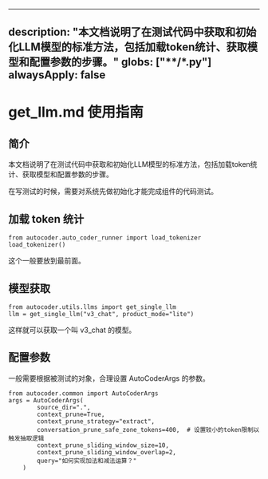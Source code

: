 
---
description: "本文档说明了在测试代码中获取和初始化LLM模型的标准方法，包括加载token统计、获取模型和配置参数的步骤。"
globs: ["**/*.py"]
alwaysApply: false
---

# get_llm.md 使用指南
## 简介
本文档说明了在测试代码中获取和初始化LLM模型的标准方法，包括加载token统计、获取模型和配置参数的步骤。

在写测试的时候，需要对系统先做初始化才能完成组件的代码测试。

## 加载 token 统计

```
from autocoder.auto_coder_runner import load_tokenizer
load_tokenizer()
```

这个一般要放到最前面。

## 模型获取

```
from autocoder.utils.llms import get_single_llm
llm = get_single_llm("v3_chat", product_mode="lite")
```

这样就可以获取一个叫 v3_chat 的模型。

## 配置参数

一般需要根据被测试的对象，合理设置 AutoCoderArgs 的参数。


```
from autocoder.common import AutoCoderArgs
args = AutoCoderArgs(
        source_dir=".",
        context_prune=True,
        context_prune_strategy="extract",
        conversation_prune_safe_zone_tokens=400,  # 设置较小的token限制以触发抽取逻辑
        context_prune_sliding_window_size=10,
        context_prune_sliding_window_overlap=2,
        query="如何实现加法和减法运算？"
    )
```
